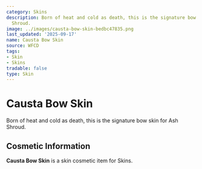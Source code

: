 ```yaml
---
category: Skins
description: Born of heat and cold as death, this is the signature bow skin for Ash
  Shroud.
image: ../images/causta-bow-skin-bedbc47835.png
last_updated: '2025-09-17'
name: Causta Bow Skin
source: WFCD
tags:
- Skin
- Skins
tradable: false
type: Skin
---
```


# Causta Bow Skin

Born of heat and cold as death, this is the signature bow skin for Ash Shroud.

## Cosmetic Information

**Causta Bow Skin** is a skin cosmetic item for Skins.

